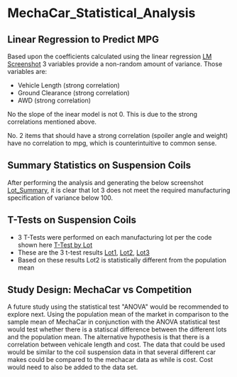 # MechaCar_Statistical_Analysis

## Linear Regression to Predict MPG

Based upon the coefficients calculated using the linear regression [LM Screenshot](deliverable1.png) 3 variables provide a non-random amount of variance.  Those variables are:
 - Vehicle Length (strong correlation)
 - Ground Clearance (strong correlation)
 - AWD (strong correlation)

 No the slope of the inear model is not 0.  This is due to the strong correlations mentioned above.

 No.  2 items that should have a strong correlation (spoiler angle and weight) have no correlation to mpg, which is counterintuitive to common sense.

## Summary Statistics on Suspension Coils

After performing the analysis and generating the below screenshot [Lot_Summary](deliverable2.png), it is clear that lot 3 does not meet the required manufacturing specification of variance below 100.

## T-Tests on Suspension Coils
 - 3 T-Tests were performed on each manufacturing lot per the code shown here  [T-Test by Lot](deliverable3.png)
 - These are the 3 t-test results [Lot1](lot1_d3.png), [Lot2](lot2_d3.png), [Lot3](lot3_d3.png)
 - Based on these results Lot2 is statistically different from the population mean

## Study Design: MechaCar vs Competition

A future study using the statistical test "ANOVA" would be recommended to explore next.  Using the population mean of the market in comparison to the sample mean of MechaCar in conjunction with the ANOVA statistical test would test whether there is a statiscal difference between the different lots and the population mean.  The alternative hypothesis is that there is a correlation between vehicale length and cost.  The data that could be used would be similar to the coil suspension data in that several different car makes could be compared to the mechacar data as while is cost.  Cost would need to also be added to the data set.